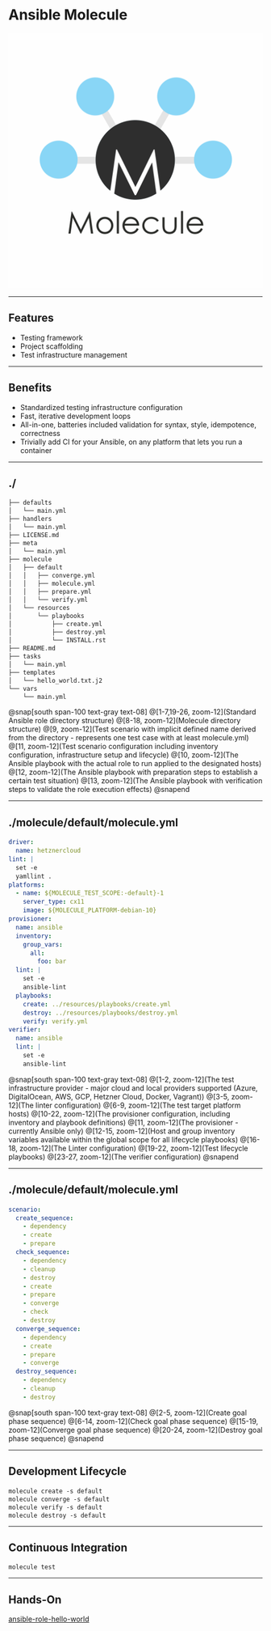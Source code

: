 # Ansible Molecule

![IMAGE](assets/img/molecule_logo.png)

---

## Features

- Testing framework
- Project scaffolding
- Test infrastructure management

---

## Benefits

- Standardized testing infrastructure configuration
- Fast, iterative development loops
- All-in-one, batteries included validation for syntax, style, idempotence, correctness
- Trivially add CI for your Ansible, on any platform that lets you run a container

---

## ./

```console
├── defaults
│   └── main.yml
├── handlers
│   └── main.yml
├── LICENSE.md
├── meta
│   └── main.yml
├── molecule
│   ├── default
│   │   ├── converge.yml
│   │   ├── molecule.yml
│   │   ├── prepare.yml
│   │   └── verify.yml
│   └── resources
│       └── playbooks
│           ├── create.yml
│           ├── destroy.yml
│           └── INSTALL.rst
├── README.md
├── tasks
│   └── main.yml
├── templates
│   └── hello_world.txt.j2
└── vars
    └── main.yml
```
@snap[south span-100 text-gray text-08]
@[1-7,19-26, zoom-12](Standard Ansible role directory structure)
@[8-18, zoom-12](Molecule directory structure)
@[9, zoom-12](Test scenario with implicit defined name derived from the directory - represents one test case with at least molecule.yml)
@[11, zoom-12](Test scenario configuration including inventory configuration, infrastructure setup and lifecycle)
@[10, zoom-12](The Ansible playbook with the actual role to run applied to the designated hosts)
@[12, zoom-12](The Ansible playbook with preparation steps to establish a certain test situation)
@[13, zoom-12](The Ansible playbook with verification steps to validate the role execution effects)
@snapend

---

## ./molecule/default/molecule.yml

```yml
driver:
  name: hetznercloud
lint: |
  set -e
  yamllint .
platforms:
  - name: ${MOLECULE_TEST_SCOPE:-default}-1
    server_type: cx11
    image: ${MOLECULE_PLATFORM-debian-10}
provisioner:
  name: ansible
  inventory:
    group_vars:
      all:
        foo: bar
  lint: |
    set -e
    ansible-lint
  playbooks:
    create: ../resources/playbooks/create.yml
    destroy: ../resources/playbooks/destroy.yml
    verify: verify.yml
verifier:
  name: ansible
  lint: |
    set -e
    ansible-lint
```

@snap[south span-100 text-gray text-08]
@[1-2, zoom-12](The test infrastructure provider - major cloud and local providers supported (Azure, DigitalOcean, AWS, GCP, Hetzner Cloud, Docker, Vagrant))
@[3-5, zoom-12](The linter configuration)
@[6-9, zoom-12](The test target platform hosts)
@[10-22, zoom-12](The provisioner configuration, including inventory and playbook definitions)
@[11, zoom-12](The provisioner - currently Ansible only)
@[12-15, zoom-12](Host and group inventory variables available within the global scope for all lifecycle playbooks)
@[16-18, zoom-12](The Linter configuration)
@[19-22, zoom-12](Test lifecycle playbooks)
@[23-27, zoom-12](The verifier configuration)
@snapend

---

## ./molecule/default/molecule.yml

```yml
scenario:
  create_sequence:
    - dependency
    - create
    - prepare
  check_sequence:
    - dependency
    - cleanup
    - destroy
    - create
    - prepare
    - converge
    - check
    - destroy
  converge_sequence:
    - dependency
    - create
    - prepare
    - converge
  destroy_sequence:
    - dependency
    - cleanup
    - destroy
```

@snap[south span-100 text-gray text-08]
@[2-5, zoom-12](Create goal phase sequence)
@[6-14, zoom-12](Check goal phase sequence)
@[15-19, zoom-12](Converge goal phase sequence)
@[20-24, zoom-12](Destroy goal phase sequence)
@snapend

---
    
## Development Lifecycle

```console
molecule create -s default
molecule converge -s default
molecule verify -s default
molecule destroy -s default
```

---

## Continuous Integration

```console
molecule test
```

---

## Hands-On

[ansible-role-hello-world](https://github.com/build-failure/ansible-role-hello-world)
